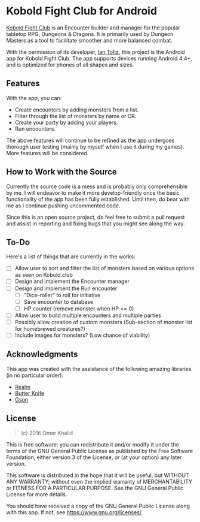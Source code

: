 # Kobold Fight Club for Android
[Kobold Fight Club](http://kobold.club) is an Encounter builder and manager for the popular tabletop RPG, Dungeons & Dragons. It is primarily used by Dungeon Masters as a tool to facilitate smoother and more balanced combat.

With the permission of its developer, [Ian Toltz](https://github.com/Asmor), this project is the Android app for Kobold Fight Club. The app supports devices running Android 4.4+, and is optimized for phones of all shapes and sizes.

## Features
With the app, you can:
* Create encounters by adding monsters from a list.
* Filter through the list of monsters by name or CR.
* Create your party by adding your players.
* Run encounters.

The above features will continue to be refined as the app undergoes thorough user testing (mainly by myself when I use it during my games). More features will be considered.

## How to Work with the Source
Currently the source code is a mess and is probably only comprehensible by me. I will endeavor to make it more develop-friendly once the basic functionality of the app has been fully established. Until then, do bear with me as I continue pushing uncommented code.

Since this is an open source project, do feel free to submit a pull request and assist in reporting and fixing bugs that you might see along the way.

## To-Do
Here's a list of things that are currently in the works:
- [ ] Allow user to sort and filter the list of monsters based on various options as seen on Kobold.club
- [ ] Design and implement the Encounter manager
- [ ] Design and implement the Run encounter
  - [ ] "Dice-roller" to roll for initiative
  - [ ] Save encounter to database
  - [ ] HP counter (remove monster when HP <= 0)
- [ ] Allow user to build multiple encounters and multiple parties
- [ ] Possibly allow creation of custom monsters (Sub-section of monster list for homebrewed creatures?)
- [ ] Include images for monsters? (Low chance of viability)

## Acknowledgments
This app was created with the assistance of the following amazing libraries (in no particular order):
* [Realm](https://realm.io/)
* [Butter Knife](http://jakewharton.github.io/butterknife/)
* [Gson](https://github.com/google/gson)

## License
> (c) 2016 Omar Khalid

This is free software: you can redistribute it and/or modify it under the terms of the GNU General Public License as published by the Free Software Foundation, either version 3 of the License, or (at your option) any later version.

This software is distributed in the hope that it will be useful, but WITHOUT ANY WARRANTY; without even the implied warranty of MERCHANTABILITY or FITNESS FOR A PARTICULAR PURPOSE. See the GNU General Public License for more details.

You should have received a copy of the GNU General Public License along with this app. If not, see https://www.gnu.org/licenses/.
